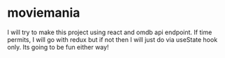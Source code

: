 # moviemania
I will try to make this project using react and omdb api endpoint. If time permits, I will go with redux but if not then I will just do via useState hook only. Its going to be fun either way!
